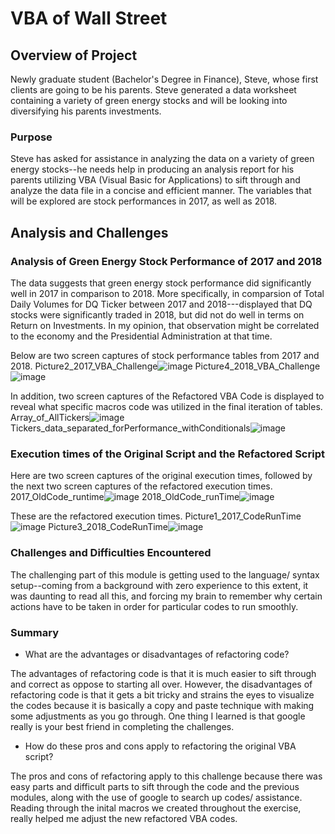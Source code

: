 # VBA of Wall Street

## Overview of Project

Newly graduate student (Bachelor's Degree in Finance), Steve, whose first clients are going to be his parents. Steve generated a data worksheet containing a variety of green energy stocks and will be looking into diversifying his parents investments. 

### Purpose

Steve has asked for assistance in analyzing the data on a variety of green energy stocks--he needs help in producing an analysis report for his parents utilizing VBA (Visual Basic for Applications) to sift through and analyze the data file in a concise and efficient manner. The variables that will be explored are stock performances in 2017, as well as 2018.

## Analysis and Challenges

### Analysis of Green Energy Stock Performance of 2017 and 2018

The data suggests that green energy stock performance did significantly well in 2017 in comparison to 2018. More specifically, in comparsion of Total Daily Volumes for DQ Ticker between 2017 and 2018---displayed that DQ stocks were significantly traded in 2018, but did not do well in terms on Return on Investments. In my opinion, that observation might be correlated to the economy and the Presidential Administration at that time. 

Below are two screen captures of stock performance tables from 2017 and 2018. 
Picture2_2017_VBA_Challenge![image](https://user-images.githubusercontent.com/80291340/112772386-54ec7f00-8fe5-11eb-962c-f2fa9a61b01e.png)
Picture4_2018_VBA_Challenge![image](https://user-images.githubusercontent.com/80291340/112772390-5f0e7d80-8fe5-11eb-9423-90aca2c307e9.png)


In addition, two screen captures of the Refactored VBA Code is displayed to reveal what specific macros code was utilized in the final iteration of tables. 
Array_of_AllTickers![image](https://user-images.githubusercontent.com/80291340/112772428-98df8400-8fe5-11eb-8c7b-c9c7ca02f7ec.png)
Tickers_data_separated_forPerformance_withConditionals![image](https://user-images.githubusercontent.com/80291340/112772437-a3018280-8fe5-11eb-8092-d3c488a3ecda.png)


### Execution times of the Original Script and the Refactored Script

Here are two screen captures of the original execution times, followed by the next two screen captures of the refactored execution times. 
2017_OldCode_runtime![image](https://user-images.githubusercontent.com/80291340/112772530-39ce3f00-8fe6-11eb-8160-f09dd12b6cb2.png)
2018_OldCode_runTime![image](https://user-images.githubusercontent.com/80291340/112772544-4357a700-8fe6-11eb-8546-511172f0a30f.png)

These are the refactored execution times.
Picture1_2017_CodeRunTime![image](https://user-images.githubusercontent.com/80291340/112772579-6da96480-8fe6-11eb-9c67-63be3b9b2b05.png)
Picture3_2018_CodeRunTime![image](https://user-images.githubusercontent.com/80291340/112772591-7a2dbd00-8fe6-11eb-9905-6823e322ddcb.png)


### Challenges and Difficulties Encountered

The challenging part of this module is getting used to the language/ syntax setup--coming from a background with zero experience to this extent, it was daunting to read all this, and forcing my brain to remember why certain actions have to be taken in order for particular codes to run smoothly. 

### Summary

- What are the advantages or disadvantages of refactoring code?

The advantages of refactoring code is that it is much easier to sift through and correct as oppose to starting all over. However, the disadvantages of refactoring code is that it gets a bit tricky and strains the eyes to visualize the codes because it is basically a copy and paste technique with making some adjustments as you go through. One thing I learned is that google really is your best friend in completing the challenges. 

- How do these pros and cons apply to refactoring the original VBA script?

The pros and cons of refactoring apply to this challenge because there was easy parts and difficult parts to sift through the code and the previous modules, along with the use of google to search up codes/ assistance. Reading through the inital macros we created throughout the exercise, really helped me adjust the new refactored VBA codes.
